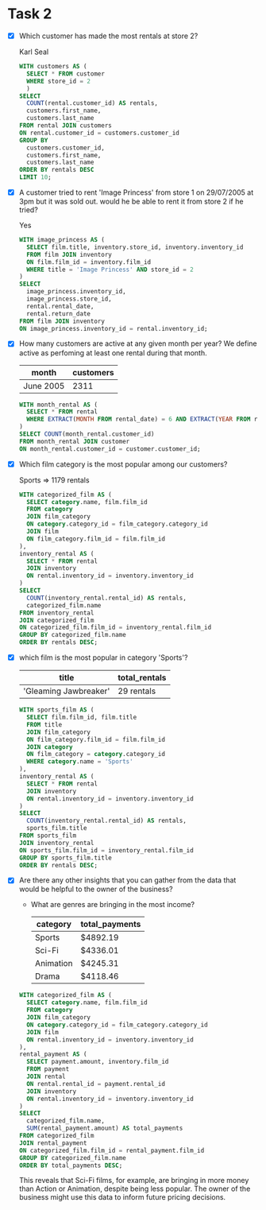 # Task 2

- [x] Which customer has made the most rentals at store 2?

    Karl Seal

    ```SQL
    WITH customers AS (
      SELECT * FROM customer
      WHERE store_id = 2
      )
    SELECT 
      COUNT(rental.customer_id) AS rentals,
      customers.first_name,
      customers.last_name
    FROM rental JOIN customers
    ON rental.customer_id = customers.customer_id
    GROUP BY 
      customers.customer_id,
      customers.first_name,
      customers.last_name
    ORDER BY rentals DESC
    LIMIT 10;
    ```

- [x] A customer tried to rent 'Image Princess' from store 1 on 29/07/2005 at 3pm
but it was sold out. would he be able to rent it from store 2 if he tried?

  Yes

    ```SQL
    WITH image_princess AS (
      SELECT film.title, inventory.store_id, inventory.inventory_id
      FROM film JOIN inventory
      ON film.film_id = inventory.film_id
      WHERE title = 'Image Princess' AND store_id = 2
    )
    SELECT 
      image_princess.inventory_id, 
      image_princess.store_id,
      rental.rental_date,
      rental.return_date
    FROM film JOIN inventory
    ON image_princess.inventory_id = rental.inventory_id;
    ```

- [x] How many customers are active at any given month per year? We define active
as perfoming at least one rental during that month.
    
    month | customers
    ------|----------
    June 2005 | 2311
          
    ```SQL
    WITH month_rental AS (
      SELECT * FROM rental
      WHERE EXTRACT(MONTH FROM rental_date) = 6 AND EXTRACT(YEAR FROM rental_date) = 2005
    )
    SELECT COUNT(month_rental.customer_id)
    FROM month_rental JOIN customer
    ON month_rental.customer_id = customer.customer_id;
    ```

- [x] Which film category is the most popular among our customers?

    Sports => 1179 rentals

    ```SQL
    WITH categorized_film AS (
      SELECT category.name, film.film_id 
      FROM category
      JOIN film_category 
      ON category.category_id = film_category.category_id
      JOIN film
      ON film_category.film_id = film.film_id
    ),
    inventory_rental AS (
      SELECT * FROM rental
      JOIN inventory 
      ON rental.inventory_id = inventory.inventory_id
    )
    SELECT 
      COUNT(inventory_rental.rental_id) AS rentals,
      categorized_film.name
    FROM inventory_rental
    JOIN categorized_film
    ON categorized_film.film_id = inventory_rental.film_id
    GROUP BY categorized_film.name
    ORDER BY rentals DESC;
    ```

- [x] which film is the most popular in category 'Sports'?
    
    title | total_rentals
    ------|--------------
    'Gleaming Jawbreaker' | 29 rentals

    ```SQL
    WITH sports_film AS (
      SELECT film.film_id, film.title
      FROM title
      JOIN film_category
      ON film_category.film_id = film.film_id
      JOIN category
      ON film_category = category.category_id
      WHERE category.name = 'Sports'
    ),
    inventory_rental AS (
      SELECT * FROM rental
      JOIN inventory
      ON rental.inventory_id = inventory.inventory_id
    )
    SELECT 
      COUNT(inventory_rental.rental_id) AS rentals, 
      sports_film.title
    FROM sports_film
    JOIN inventory_rental
    ON sports_film.film_id = inventory_rental.film_id
    GROUP BY sports_film.title
    ORDER BY rentals DESC;
    ```

- [x] Are there any other insights that you can gather from the data that would be helpful to the owner of the business?

    - What are genres are bringing in the most income?

      category | total_payments
      ---------|---------------
      Sports | $4892.19
      Sci-Fi | $4336.01
      Animation | $4245.31
      Drama | $4118.46

    ```SQL
    WITH categorized_film AS (
      SELECT category.name, film.film_id
      FROM category
      JOIN film_category 
      ON category.category_id = film_category.category_id
      JOIN film
      ON rental.inventory_id = inventory.inventory_id
    ), 
    rental_payment AS (
      SELECT payment.amount, inventory.film_id
      FROM payment
      JOIN rental
      ON rental.rental_id = payment.rental_id
      JOIN inventory
      ON rental.inventory_id = inventory.inventory_id
    )
    SELECT 
      categorized_film.name, 
      SUM(rental_payment.amount) AS total_payments
    FROM categorized_film
    JOIN rental_payment
    ON categorized_film.film_id = rental_payment.film_id
    GROUP BY categorized_film.name
    ORDER BY total_payments DESC;
    ```

    This reveals that Sci-Fi films, for example, are bringing in more money than Action or Animation, despite being less popular. The owner of the business might use this data to inform future pricing decisions.


